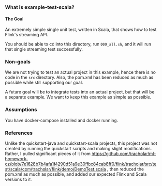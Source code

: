 ### What is example-test-scala?

#### The Goal

An extremely simple single unit test, written in Scala, that shows how to test
Flink's streaming API.

You should be able to cd into this directory, run `000_all.sh`, and it will
run that single streaming test successfully.

### Non-goals

We are not trying to test an actual project in this example, hence there is
no code in the `src` directory.  Also, the pom.xml has been reduced
as much as possible while still supporting our goal.

A future goal will be to integrate tests into an actual project, but that will be
a separate example.  We want to keep this example as simple as possible.

### Assumptions

You have docker-compose installed and docker running.

### References

Unlike the quickstart-java and quickstart-scala projects, this project was not
created by running the quickstart scripts and making slight modifications.
Rather, I pulled significant pieces of it from
https://github.com/tracholar/ml-homework-cz/blob/7e1628b7b4afa1f4290d51a9e30ffbc84cab8ff0/flink/tracholar/src/test/scala/com/tracholar/flink/demo/DemoTest.scala
, then reduced the pom.xml as much as possible, and added our expected Flink
and Scala versions to it.
